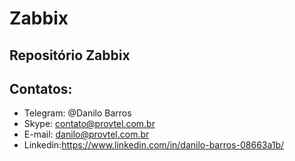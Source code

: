 # Zabbix
## Repositório Zabbix

## Contatos:

- Telegram: @Danilo Barros
- Skype: contato@provtel.com.br
- E-mail: danilo@provtel.com.br
- Linkedin:https://www.linkedin.com/in/danilo-barros-08663a1b/


